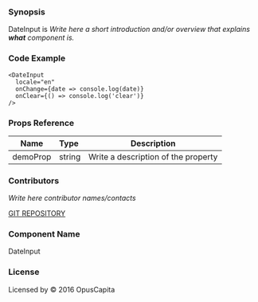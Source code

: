 ### Synopsis

DateInput is 
*Write here a short introduction and/or overview that explains **what** component is.*

### Code Example

```
<DateInput
  locale="en"
  onChange={date => console.log(date)}
  onClear={() => console.log('clear')}
/>
```

### Props Reference

| Name                          | Type                  | Description                                                |
| ------------------------------|:----------------------| -----------------------------------------------------------|
| demoProp | string | Write a description of the property |

### Contributors
*Write here contributor names/contacts*

[GIT REPOSITORY](http://buildserver.jcatalog.com/gitweb/?p=js-react-application-generator.git)

### Component Name

DateInput

### License

Licensed by © 2016 OpusCapita

